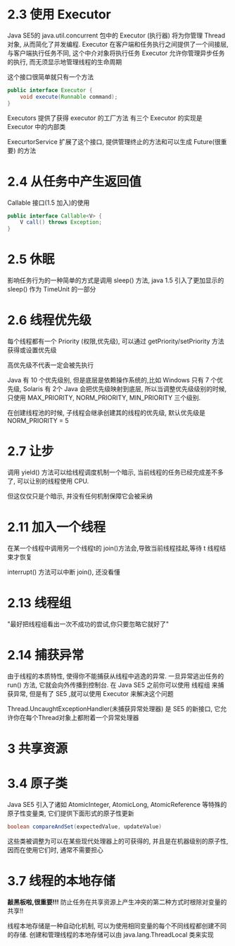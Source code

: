# 2.3 使用 Executor
Java SE5的 java.util.concurrent 包中的 Executor (执行器) 将为你管理 Thread 对象, 从而简化了并发编程.
Executor 在客户端和任务执行之间提供了一个间接层, 与客户端执行任务不同, 这个中介对象将执行任务
Executor 允许你管理异步任务的执行, 而无须显示地管理线程的生命周期

这个接口很简单就只有一个方法
```java
public interface Executor {
    void execute(Runnable command);
}
```
Executors 提供了获得 executor 的工厂方法
有三个 Executor 的实现是 Executor 中的内部类

ExecurtorService 扩展了这个接口, 提供管理终止的方法和可以生成 Future(很重要) 的方法
# 2.4 从任务中产生返回值
Callable 接口(1.5 加入)的使用
```java
public interface Callable<V> {
    V call() throws Exception;
}
```
# 2.5 休眠
影响任务行为的一种简单的方式是调用 sleep() 方法, java 1.5 引入了更加显示的sleep() 作为 TimeUnit 的一部分

# 2.6 线程优先级
每个线程都有一个 Priority (权限,优先级), 可以通过 getPriority/setPriority 方法获得或设置优先级

高优先级不代表一定会被先执行

Java 有 10 个优先级别, 但是底层是依赖操作系统的,比如 Windows 只有 7 个优先级, Solaris 有 2个 Java 会把优先级映射到底层,
所以当调整优先级级别的时候, 只使用 MAX_PRIORITY, NORM_PRIORITY, MIN_PRIORITY 三个级别.

在创建线程池的时候, 子线程会继承创建其的线程的优先级, 默认优先级是 NORM_PRIORITY = 5
# 2.7 让步
调用 yield() 方法可以给线程调度机制一个暗示, 当前线程的任务已经完成差不多了, 可以让别的线程使用 CPU.

但这仅仅只是个暗示, 并没有任何机制保障它会被采纳

# 2.11 加入一个线程
在某一个线程中调用另一个线程t的 join()方法会,导致当前线程挂起,等待 t 线程结束才恢复

interrupt() 方法可以中断 join(), 还没看懂

# 2.13 线程组
"最好把线程组看出一次不成功的尝试,你只要忽略它就好了"

# 2.14 捕获异常
由于线程的本质特性, 使得你不能捕获从线程中逃逸的异常. 一旦异常逃出任务的 run() 方法, 它就会向外传播到控制台.
在 Java SE5 之前你可以使用 线程组 来捕获异常, 但是有了 SE5 ,就可以使用 Executor 来解决这个问题

Thread.UncaughtExceptionHandler(未捕获异常处理器) 是 SE5 的新接口, 它允许你在每个Thread对象上都附着一个异常处理器

# 3 共享资源

# 3.4 原子类
Java SE5 引入了诸如 AtomicInteger, AtomicLong, AtomicReference 等特殊的原子性变量类, 它们提供下面形式的原子性更新
```java
boolean compareAndSet(expectedValue, updateValue)
```

这些类被调整为可以在某些现代处理器上的可获得的, 并且是在机器级别的原子性, 因而在使用它们时, 通常不需要担心

# 3.7 线程的本地存储
**敲黑板啦,很重要!!!**
防止任务在共享资源上产生冲突的第二种方式时根除对变量的共享!!

线程本地存储是一种自动化机制, 可以为使用相同变量的每个不同线程都创建不同的存储.
创建和管理线程的本地存储可以由 java.lang.ThreadLocal 类来实现

